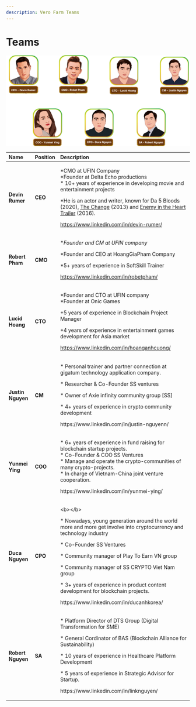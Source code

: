 ```yaml
---
description: Vero Farm Teams
---
```


# Teams

![Vero Farm Teams](../.gitbook/assets/team.png)

<table>
  <thead>
    <tr>
      <th style="text-align:left">Name</th>
      <th style="text-align:left">Position</th>
      <th style="text-align:left">Description</th>
    </tr>
  </thead>
  <tbody>
    <tr>
      <td style="text-align:left"><b>Devin Rumer</b>
      </td>
      <td style="text-align:left"><b>CEO</b>
      </td>
      <td style="text-align:left">
        <p>*CMO at UFIN Company
          <br />*Founder at Delta Echo productions
          <br />* 10+ years of experience in developing movie and entertainment projects</p>
        <p>*He is an actor and writer, known for Da 5 Bloods (2020), <a href="https://www.imdb.com/title/tt2672678?ref_=nmbio_mbio">The Change</a> (2013)
          and <a href="https://www.imdb.com/title/tt5980456?ref_=nmbio_mbio">Enemy in the Heart Trailer</a> (2016).</p>
        <p></p>
        <p><a href="https://www.linkedin.com/in/devin-rumer/">https://www.linkedin.com/in/devin-rumer/</a>
        </p>
      </td>
    </tr>
    <tr>
      <td style="text-align:left"><b>Robert Pham</b>
      </td>
      <td style="text-align:left"><b>CMO</b>
      </td>
      <td style="text-align:left">
        <p>*<em>Founder and CM at UFIN company </em>
        </p>
        <p>*Founder and CEO at HoangGiaPham Company</p>
        <p>*5+ years of experience in SoftSkill Trainer</p>
        <p></p>
        <p><a href="https://www.linkedin.com/in/robetpham/">https://www.linkedin.com/in/robetpham/</a>
        </p>
      </td>
    </tr>
    <tr>
      <td style="text-align:left"><b>Lucid Hoang</b>
        <br />
      </td>
      <td style="text-align:left"><b> CTO</b>
      </td>
      <td style="text-align:left">
        <p>*Founder and CTO at UFIN company
          <br />*Founder at Onic Games</p>
        <p>+5 years of experience in Blockchain Project Manager</p>
        <p>+4 years of experience in entertainment games development for Asia market</p>
        <p></p>
        <p><a href="https://www.linkedin.com/in/hoanganhcuong/">https://www.linkedin.com/in/hoanganhcuong/</a>
        </p>
      </td>
    </tr>
    <tr>
      <td style="text-align:left"><b>Justin Nguyen</b>
      </td>
      <td style="text-align:left"><b>CM</b>
      </td>
      <td style="text-align:left">
        <p>* Personal trainer and partner connection at gigatum technology application
          company.</p>
        <p>* Researcher &amp; Co-Founder SS ventures</p>
        <p>* Owner of Axie infinity community group [SS]</p>
        <p>* 4+ years of experience in crypto community development</p>
        <p></p>
        <p>https://www.linkedin.com/in/justin-nguyenn/</p>
      </td>
    </tr>
    <tr>
      <td style="text-align:left"><b>Yunmei Ying</b>
      </td>
      <td style="text-align:left"><b>COO</b>
      </td>
      <td style="text-align:left">
        <p>* 6+ years of experience in fund raising for blockchain startup projects.
          <br
          />* Co-Founder &amp; COO SS Ventures
          <br />* Manage and operate the crypto-communities of many crypto-projects.
          <br
          />* In charge of Vietnam-China joint venture cooperation.</p>
        <p></p>
        <p>https://www.linkedin.com/in/yunmei-ying/</p>
      </td>
    </tr>
    <tr>
      <td style="text-align:left"><b>Duca Nguyen</b>
      </td>
      <td style="text-align:left"><b>CPO</b>
      </td>
      <td style="text-align:left">
        <p>&lt;b&gt;&lt;/b&gt;</p>
        <p>* Nowadays, young generation around the world more and more get involve
          into cryptocurrency and technology industry</p>
        <p>* Co-Founder SS Ventures</p>
        <p>* Community manager of Play To Earn VN group</p>
        <p>* Community manager of SS CRYPTO Viet Nam group</p>
        <p>* 3+ years of experience in product content development for blockchain
          projects.</p>
        <p></p>
        <p>https://www.linkedin.com/in/ducanhkorea/</p>
      </td>
    </tr>
    <tr>
      <td style="text-align:left"><b>Robert Nguyen</b>
        <br />
      </td>
      <td style="text-align:left"><b>SA</b>
      </td>
      <td style="text-align:left">
        <p>* Platform Director of DTS Group (Digital Transformation for SME)</p>
        <p>* General Cordinator of BAS (Blockchain Alliance for Sustainability)</p>
        <p>* 10 years of experience in Healthcare Platform Development</p>
        <p>* 5 years of experience in Strategic Advisor for Startup.</p>
        <p></p>
        <p>https://www.linkedin.com/in/linknguyen/</p>
      </td>
    </tr>
  </tbody>
</table>

